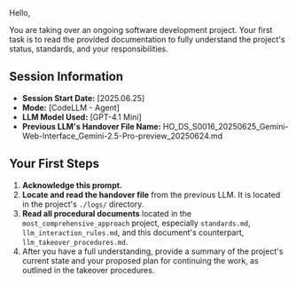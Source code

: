 Hello,

You are taking over an ongoing software development project. Your first task is to read the provided documentation to fully understand the project's status, standards, and your responsibilities.

## Session Information

* **Session Start Date:** [2025.06.25]
* **Mode:** [CodeLLM - Agent]
* **LLM Model Used:** [GPT-4.1 Mini]
* **Previous LLM's Handover File Name:** HO_DS_S0016_20250625_Gemini-Web-Interface_Gemini-2.5-Pro-preview_20250624.md
## Your First Steps

1.  **Acknowledge this prompt.**
2.  **Locate and read the handover file** from the previous LLM. It is located in the project's `./logs/` directory.
3.  **Read all procedural documents** located in the `most_comprehensive_approach` project, especially `standards.md`, `llm_interaction_rules.md`, and this document's counterpart, `llm_takeover_procedures.md`.
4.  After you have a full understanding, provide a summary of the project's current state and your proposed plan for continuing the work, as outlined in the takeover procedures.